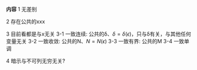 **内容**
1 无差别

2 存在公共的xxx

3 目前看都是与x无关
3-1 一致连续: 公共的δ、$\delta=\delta(\epsilon)$，只与δ有关，与其他任何变量无关
3-2 一致收敛: 公共的N、$N=N(\epsilon)$
3-3 一致有界: 公共的M
3-4 一致单调

4 暗示与不可列无穷无关?
